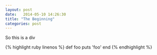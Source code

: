 ```yaml
---
layout: post
date:   2014-05-10 14:26:30
title: "The Beginning"
categories: post
---
```


<title>{{ post.title }}Hello</title>

<div>So this is a div</div>

{% highlight ruby linenos %}
def foo
  puts 'foo'
end
{% endhighlight %}